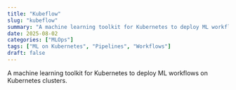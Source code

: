 ```yaml
---
title: "Kubeflow"
slug: "kubeflow"
summary: "A machine learning toolkit for Kubernetes to deploy ML workflows on Kubernetes clusters."
date: 2025-08-02
categories: ["MLOps"]
tags: ["ML on Kubernetes", "Pipelines", "Workflows"]
draft: false
---
```


A machine learning toolkit for Kubernetes to deploy ML workflows on Kubernetes clusters.

